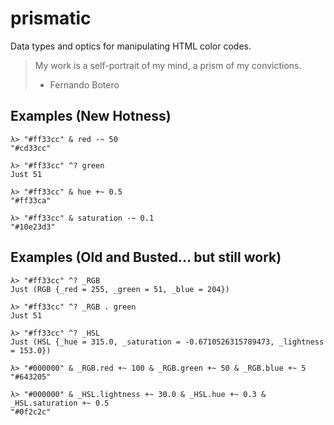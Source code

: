 # prismatic

Data types and optics for manipulating HTML color codes.

> My work is a self-portrait of my mind, a prism of my convictions.
> - Fernando Botero

## Examples (New Hotness)

    λ> "#ff33cc" & red -~ 50
    "#cd33cc"

    λ> "#ff33cc" ^? green
    Just 51

    λ> "#ff33cc" & hue +~ 0.5
    "#ff33ca"

    λ> "#ff33cc" & saturation -~ 0.1
    "#10e23d3"

## Examples (Old and Busted... but still work)

    λ> "#ff33cc" ^? _RGB
    Just (RGB {_red = 255, _green = 51, _blue = 204})

    λ> "#ff33cc" ^? _RGB . green
    Just 51

    λ> "#ff33cc" ^? _HSL
    Just (HSL {_hue = 315.0, _saturation = -0.6710526315789473, _lightness = 153.0})

    λ> "#000000" & _RGB.red +~ 100 & _RGB.green +~ 50 & _RGB.blue +~ 5
    "#643205"

    λ> "#000000" & _HSL.lightness +~ 30.0 & _HSL.hue +~ 0.3 & _HSL.saturation +~ 0.5
    "#0f2c2c"
